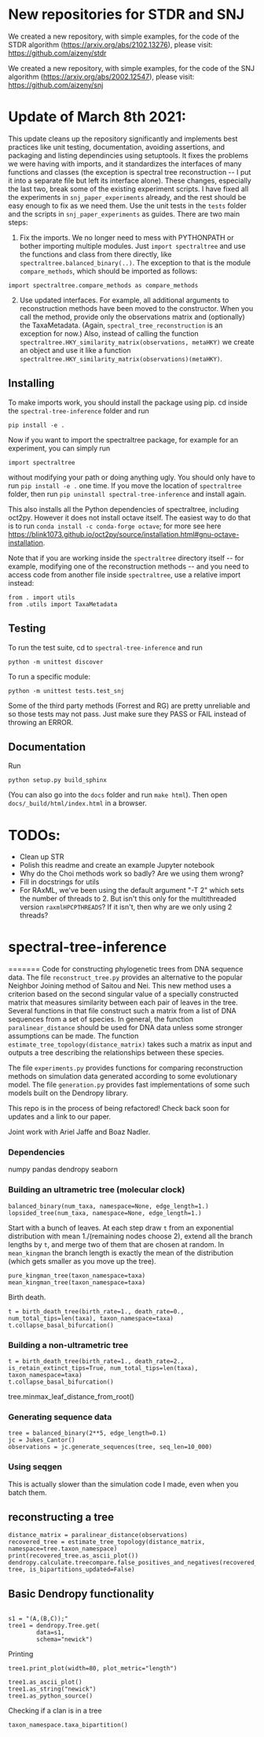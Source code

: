 
# New repositories for STDR and SNJ
We created a new repository, with simple examples, for the code of the STDR algorithm (https://arxiv.org/abs/2102.13276), please visit: https://github.com/aizeny/stdr

We created a new repository, with simple examples, for the code of the SNJ algorithm (https://arxiv.org/abs/2002.12547), please visit: https://github.com/aizeny/snj


# Update of March 8th 2021:
This update cleans up the repository significantly and implements best practices like unit testing, documentation, avoiding assertions,  and packaging and listing dependincies using setuptools. It fixes the problems we were having with imports, and it standardizes the interfaces of many functions and classes (the exception is spectral tree reconstruction -- I put it into a separate file but left its interface alone). These changes, especially the last two, break some of the existing experiment scripts. I have fixed all the experiments in `snj_paper_experiments` already, and the rest should be easy enough to fix as we need them. Use the unit tests in the `tests` folder and the scripts in `snj_paper_experiments` as guides. There are two main steps:
1. Fix the imports. We no longer need to mess with PYTHONPATH or bother importing multiple modules. Just `import spectraltree` and use the functions and class from there directly, like `spectraltree.balanced_binary(..)`. The exception to that is the module `compare_methods`, which should be imported as follows:
```
import spectraltree.compare_methods as compare_methods
```
2. Use updated interfaces. For example, all additional arguments to reconstruction methods have been moved to the constructor. When you call the method, provide only the observations matrix and (optionally) the TaxaMetadata. (Again, `spectral_tree_reconstruction` is an exception for now.) Also, instead of calling the function `spectraltree.HKY_similarity_matrix(observations, metaHKY)` we create an object and use it like a function `spectraltree.HKY_similarity_matrix(observations)(metaHKY)`.

## Installing
To make imports work, you should install the package using pip. cd inside the `spectral-tree-inference` folder and run 
```
pip install -e .
```
Now if you want to import the spectraltree package, for example for an experiment, you can simply run
```
import spectraltree
```
without modifying your path or doing anything ugly. You should only have to run `pip install -e .` one time. If you move the location of `spectraltree` folder, then run `pip uninstall spectral-tree-inference` and install again.

This also installs all the Python dependencies of spectraltree, including oct2py. However it does not install octave itself. The easiest way to do that is to run `conda install -c conda-forge octave`; for more see here <https://blink1073.github.io/oct2py/source/installation.html#gnu-octave-installation>.

Note that if you are working inside the `spectraltree` directory itself -- for example, modifying one of the reconstruction methods -- and you need to access code from another file inside `spectraltree`, use a relative import instead:
```
from . import utils
from .utils import TaxaMetadata
```

## Testing
To run the test suite, cd to `spectral-tree-inference` and run
```
python -m unittest discover
```
To run a specific module:
```
python -m unittest tests.test_snj
```
Some of the third party methods (Forrest and RG) are pretty unreliable and so those tests may not pass. Just make sure they PASS or FAIL instead of throwing an ERROR.

## Documentation
Run
```
python setup.py build_sphinx
```
(You can also go into the `docs` folder and run `make html`). Then open `docs/_build/html/index.html` in a browser.

# TODOs:
- Clean up STR
- Polish this readme and create an example Jupyter notebook
- Why do the Choi methods work so badly? Are we using them wrong?
- Fill in docstrings for utils
- For RAxML, we've been using the default argument "-T 2" which sets the number of threads to 2. But isn't this only for the multithreaded version `raxmlHPC­PTHREADS`? If it isn't, then why are we only using 2 threads?

# spectral-tree-inference
=======
Code for constructing phylogenetic trees from DNA sequence data. The file `reconstruct_tree.py` provides an alternative to the popular Neighbor Joining method of Saitou and Nei. This new method uses a criterion based on the second singular value of a specially constructed matrix that measures similarity between each pair of leaves in the tree. Several functions in that file construct such a matrix from a list of DNA sequences from a set of species. In general, the function `paralinear_distance` should be used for DNA data unless some stronger assumptions can be made. The function `estimate_tree_topology(distance_matrix)` takes such a matrix as input and outputs a tree describing the relationships between these species.

 The file `experiments.py` provides functions for comparing reconstruction methods on simulation data generated according to some evolutionary model. The file `generation.py` provides fast implementations of some such models built on the Dendropy library.

This repo is in the process of being refactored! Check back soon for updates and a link to our paper.

Joint work with Ariel Jaffe and Boaz Nadler.

### Dependencies
numpy
pandas
dendropy
seaborn


### Building an ultrametric tree (molecular clock)

```
balanced_binary(num_taxa, namespace=None, edge_length=1.)
lopsided_tree(num_taxa, namespace=None, edge_length=1.)
```

Start with a bunch of leaves. At each step draw `t` from an exponential
distribution with mean 1./(remaining nodes choose 2), extend all the branch lengths by `t`, and merge two of them that are chosen at random. In `mean_kingman` the branch length is exactly the mean of the distribution (which gets smaller as you move up the tree).
```
pure_kingman_tree(taxon_namespace=taxa)
mean_kingman_tree(taxon_namespace=taxa)
```

Birth death.
```
t = birth_death_tree(birth_rate=1., death_rate=0., num_total_tips=len(taxa), taxon_namespace=taxa)
t.collapse_basal_bifurcation()
```

### Building a non-ultrametric tree


```
t = birth_death_tree(birth_rate=1., death_rate=2., is_retain_extinct_tips=True, num_total_tips=len(taxa), taxon_namespace=taxa)
t.collapse_basal_bifurcation()
```

tree.minmax_leaf_distance_from_root()


### Generating sequence data
```
tree = balanced_binary(2**5, edge_length=0.1)
jc = Jukes_Cantor()
observations = jc.generate_sequences(tree, seq_len=10_000)
```

### Using seqgen
This is actually slower than the simulation code I made, even when you batch them.

## reconstructing a tree
```
distance_matrix = paralinear_distance(observations)
recovered_tree = estimate_tree_topology(distance_matrix, namespace=tree.taxon_namespace)
print(recovered_tree.as_ascii_plot())
dendropy.calculate.treecompare.false_positives_and_negatives(recovered_tree, tree, is_bipartitions_updated=False)
```


## Basic Dendropy functionality
```
```

```
s1 = "(A,(B,C));"
tree1 = dendropy.Tree.get(
        data=s1,
        schema="newick")
```

Printing
```
tree1.print_plot(width=80, plot_metric="length")
```

```
tree1.as_ascii_plot()
tree1.as_string("newick")
tree1.as_python_source()
```

Checking if a clan is in a tree
```
taxon_namespace.taxa_bipartition()
```

